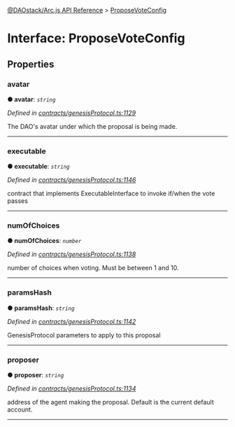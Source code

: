[@DAOstack/Arc.js API Reference](../README.md) > [ProposeVoteConfig](../interfaces/proposevoteconfig.md)



# Interface: ProposeVoteConfig


## Properties
<a id="avatar"></a>

###  avatar

**●  avatar**:  *`string`* 

*Defined in [contracts/genesisProtocol.ts:1129](https://github.com/daostack/arc.js/blob/6909d59/lib/contracts/genesisProtocol.ts#L1129)*



The DAO's avatar under which the proposal is being made.




___

<a id="executable"></a>

###  executable

**●  executable**:  *`string`* 

*Defined in [contracts/genesisProtocol.ts:1146](https://github.com/daostack/arc.js/blob/6909d59/lib/contracts/genesisProtocol.ts#L1146)*



contract that implements ExecutableInterface to invoke if/when the vote passes




___

<a id="numofchoices"></a>

###  numOfChoices

**●  numOfChoices**:  *`number`* 

*Defined in [contracts/genesisProtocol.ts:1138](https://github.com/daostack/arc.js/blob/6909d59/lib/contracts/genesisProtocol.ts#L1138)*



number of choices when voting. Must be between 1 and 10.




___

<a id="paramshash"></a>

###  paramsHash

**●  paramsHash**:  *`string`* 

*Defined in [contracts/genesisProtocol.ts:1142](https://github.com/daostack/arc.js/blob/6909d59/lib/contracts/genesisProtocol.ts#L1142)*



GenesisProtocol parameters to apply to this proposal




___

<a id="proposer"></a>

###  proposer

**●  proposer**:  *`string`* 

*Defined in [contracts/genesisProtocol.ts:1134](https://github.com/daostack/arc.js/blob/6909d59/lib/contracts/genesisProtocol.ts#L1134)*



address of the agent making the proposal. Default is the current default account.




___


